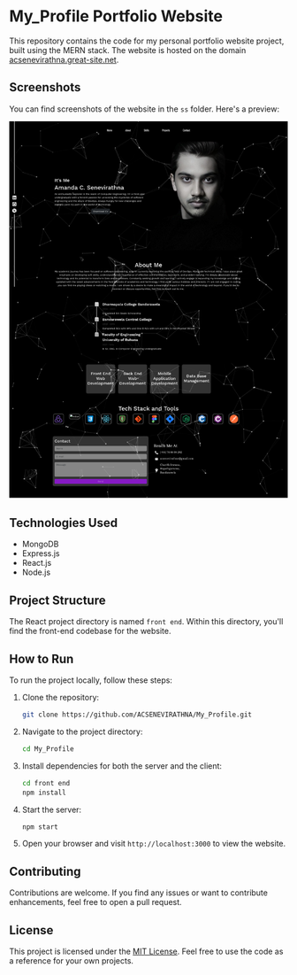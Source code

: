 # My_Profile Portfolio Website

This repository contains the code for my personal portfolio website project, built using the MERN stack. The website is hosted on the domain [acsenevirathna.great-site.net](https://acsenevirathna.great-site.net).

## Screenshots

You can find screenshots of the website in the `ss` folder. Here's a preview:

![Screenshot](ss/ACSenevirathna.png)

## Technologies Used

- MongoDB
- Express.js
- React.js
- Node.js

## Project Structure

The React project directory is named `front end`. Within this directory, you'll find the front-end codebase for the website.

## How to Run

To run the project locally, follow these steps:

1. Clone the repository:

   ```bash
   git clone https://github.com/ACSENEVIRATHNA/My_Profile.git
   ```

2. Navigate to the project directory:

   ```bash
   cd My_Profile
   ```

3. Install dependencies for both the server and the client:

   ```bash
   cd front end
   npm install

4. Start the server:

   ```bash
   npm start
   ```

5. Open your browser and visit `http://localhost:3000` to view the website.

## Contributing

Contributions are welcome. If you find any issues or want to contribute enhancements, feel free to open a pull request.

## License

This project is licensed under the [MIT License](LICENSE). Feel free to use the code as a reference for your own projects.
